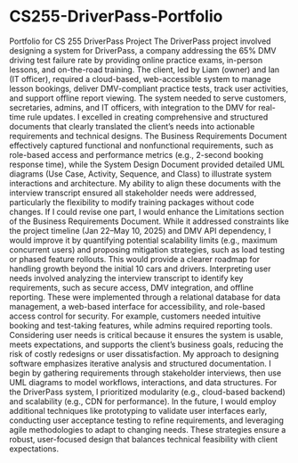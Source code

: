 # CS255-DriverPass-Portfolio
Portfolio for CS 255 DriverPass Project
  The DriverPass project involved designing a system for DriverPass, a company addressing the 65% DMV driving test failure rate by providing online practice exams, in-person lessons, and on-the-road training. The client, led by Liam (owner) and Ian (IT officer), required a cloud-based, web-accessible system to manage lesson bookings, deliver DMV-compliant practice tests, track user activities, and support offline report viewing. The system needed to serve customers, secretaries, admins, and IT officers, with integration to the DMV for real-time rule updates.
  I excelled in creating comprehensive and structured documents that clearly translated the client’s needs into actionable requirements and technical designs. The Business Requirements Document effectively captured functional and nonfunctional requirements, such as role-based access and performance metrics (e.g., 2-second booking response time), while the System Design Document provided detailed UML diagrams (Use Case, Activity, Sequence, and Class) to illustrate system interactions and architecture. My ability to align these documents with the interview transcript ensured all stakeholder needs were addressed, particularly the flexibility to modify training packages without code changes.
  If I could revise one part, I would enhance the Limitations section of the Business Requirements Document. While it addressed constraints like the project timeline (Jan 22–May 10, 2025) and DMV API dependency, I would improve it by quantifying potential scalability limits (e.g., maximum concurrent users) and proposing mitigation strategies, such as load testing or phased feature rollouts. This would provide a clearer roadmap for handling growth beyond the initial 10 cars and drivers.
  Interpreting user needs involved analyzing the interview transcript to identify key requirements, such as secure access, DMV integration, and offline reporting. These were implemented through a relational database for data management, a web-based interface for accessibility, and role-based access control for security. For example, customers needed intuitive booking and test-taking features, while admins required reporting tools. Considering user needs is critical because it ensures the system is usable, meets expectations, and supports the client’s business goals, reducing the risk of costly redesigns or user dissatisfaction.
  My approach to designing software emphasizes iterative analysis and structured documentation. I begin by gathering requirements through stakeholder interviews, then use UML diagrams to model workflows, interactions, and data structures. For the DriverPass system, I prioritized modularity (e.g., cloud-based backend) and scalability (e.g., CDN for performance). In the future, I would employ additional techniques like prototyping to validate user interfaces early, conducting user acceptance testing to refine requirements, and leveraging agile methodologies to adapt to changing needs. These strategies ensure a robust, user-focused design that balances technical feasibility with client expectations.
